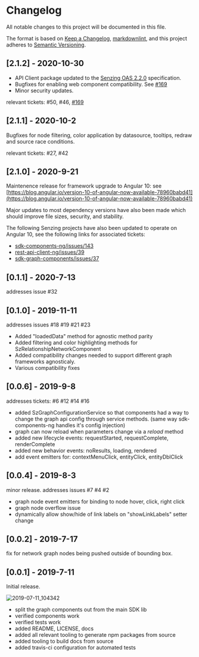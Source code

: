 # Changelog

All notable changes to this project will be documented in this file.

The format is based on [Keep a Changelog](https://keepachangelog.com/en/1.0.0/),
[markdownlint](https://dlaa.me/markdownlint/),
and this project adheres to [Semantic Versioning](https://semver.org/spec/v2.0.0.html).

## [2.1.2] - 2020-10-30

- API Client package updated to the [Senzing OAS 2.2.0](https://github.com/Senzing/senzing-rest-api-specification/releases/tag/2.2.0) specification.
- Bugfixes for enabling web component compatibility. See [#169](https://github.com/Senzing/sdk-components-ng/issues/169)
- Minor security updates. 

relevant tickets: #50, #46, [#169](https://github.com/Senzing/sdk-components-ng/issues/169)

## [2.1.1] - 2020-10-2

Bugfixes for node filtering, color application by datasource, tooltips, redraw and source race conditions.

relevant tickets: #27, #42

## [2.1.0] - 2020-9-21

Maintenence release for framework upgrade to Angular 10: see [https://blog.angular.io/version-10-of-angular-now-available-78960babd41](https://blog.angular.io/version-10-of-angular-now-available-78960babd41)

Major updates to most dependency versions have also been made which should improve file sizes, security, and stability.

The following Senzing projects have also been updated to operate on Angular 10,
see the following links for associated tickets:
- [sdk-components-ng/issues/143](https://github.com/Senzing/sdk-components-ng/issues/143)
- [rest-api-client-ng/issues/39](https://github.com/Senzing/rest-api-client-ng/issues/39)
- [sdk-graph-components/issues/37](https://github.com/Senzing/sdk-graph-components/issues/37)

## [0.1.1] - 2020-7-13
addresses issue #32

## [0.1.0] - 2019-11-11

addresses issues #18 #19 #21 #23 

- Added "loadedData" method for agnostic method parity
- Added filtering and color highlighting methods for SzRelationshipNetworkComponent 
- Added compatibility changes needed to support different graph frameworks agnosticaly.
- Various compatibility fixes

## [0.0.6] - 2019-9-8

addresses tickets: #6 #12 #14 #16 

- added SzGraphConfigurationService so that components had a way to change the graph api config through service methods. (same way sdk-components-ng handles it's config injection)
- graph can now reload when parameters change via a *reload* method
- added new lifecycle events: requestStarted, requestComplete, renderComplete
- added new behavior events: noResults,  loading, rendered
- add event emitters for: contextMenuClick, entityClick, entityDblClick

## [0.0.4] - 2019-8-3

minor release. addresses issues #7 #4 #2 
- graph node event emitters for binding to node hover, click, right click
- graph node overflow issue
- dynamically allow show/hide of link labels on "showLinkLabels" setter change

## [0.0.2] - 2019-7-17

fix for network graph nodes being pushed outside of bounding box.

## [0.0.1] - 2019-7-11

Initial release.

![2019-07-11_104342](https://user-images.githubusercontent.com/13721038/61072740-c7a86780-a3c8-11e9-8db8-fa81eb799e47.png)

- split the graph components out from the main SDK lib
- verified components work
- verified tests work
- added README, LICENSE, docs
- added all relevant tooling to generate npm packages from source
- added tooling to build docs from source
- added travis-ci configuration for automated tests